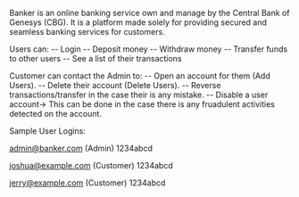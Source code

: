 Banker is an online banking service own and manage by the Central Bank of Genesys (CBG). It is a platform made solely for providing secured and seamless banking services for customers.

Users can:
-- Login
-- Deposit money
-- Withdraw money
-- Transfer funds to other users
-- See a list of their transactions

Customer can contact the Admin to:
-- Open an account for them (Add Users).
-- Delete their account (Delete Users).
-- Reverse transactions/transfer in the case their is any mistake.
-- Disable a user account-> This can be done in the case there is any fruadulent activities detected on the account.

Sample User Logins:

admin@banker.com (Admin)
1234abcd

joshua@example.com (Customer)
1234abcd

jerry@example.com (Customer)
1234abcd
